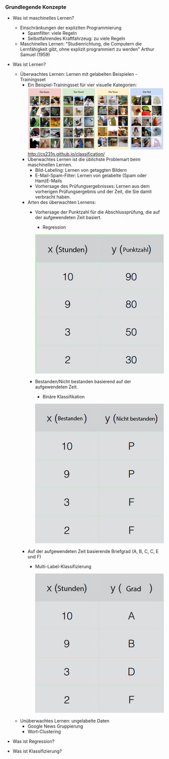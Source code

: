 ### Grundlegende Konzepte
* Was ist maschinelles Lernen?
    * Einschränkungen der expliziten Programmierung
      * Spamfilter: viele Regeln
      * Selbstfahrendes Kraftfahrzeug: zu viele Regeln
    * Maschinelles Lernen: "Studienrichtung, die Computern die Lernfähigkeit gibt, ohne explizit programmiert zu werden" Arthur Samuel (1959)
      
* Was ist Lernen?
  * Überwachtes Lernen: Lernen mit gelabelten Beispielen - Trainingsset
    * Ein Beispiel-Trainingsset für vier visuelle Kategorien:
      ![alt text](https://github.com/WeiliangGuo/deeplearning_tensorflow_german_tutorial/blob/master/pics/4-V-Kategorien.jpg)
      http://cs231n.github.io/classification/
    * Überwachtes Lernen ist die üblichste Problemart beim maschinellen Lernen.
      * Bild-Labeling: Lernen von getaggten Bildern
      * E-Mail-Spam-Filter: Lernen von gelabelte (Spam oder Ham)E-Mails
      * Vorhersage des Prüfungsergebnisses: Lernen aus dem vorherigen Prüfungsergebnis und der Zeit, die Sie damit verbracht haben.
    * Arten des überwachten Lernens:
      * Vorhersage der Punktzahl für die Abschlussprüfung, die auf der aufgewendeten Zeit basiert.
        * Regression
        
        ![alt text](https://github.com/WeiliangGuo/deeplearning_tensorflow_german_tutorial/blob/master/pics/Examensnote.jpg)
        
      * Bestanden/Nicht bestanden basierend auf der aufgewendeten Zeit.
        * Binäre Klassifikation
        
        ![alt text](https://github.com/WeiliangGuo/deeplearning_tensorflow_german_tutorial/blob/master/pics/Bestanden%2CNIcht-bestanden.jpg)
    * Auf der aufgewendeten Zeit basierende Briefgrad (A, B, C, C, E und F)   
      * Multi-Label-Klassifizierung
      
        ![alt text](https://github.com/WeiliangGuo/deeplearning_tensorflow_german_tutorial/blob/master/pics/Stunden%2CGrad.jpg)
  * Unüberwachtes Lernen: ungelabelte Daten
    * Google News Gruppierung
    * Wort-Clustering
    
* Was ist Regression?
*  Was ist Klassifizierung?
